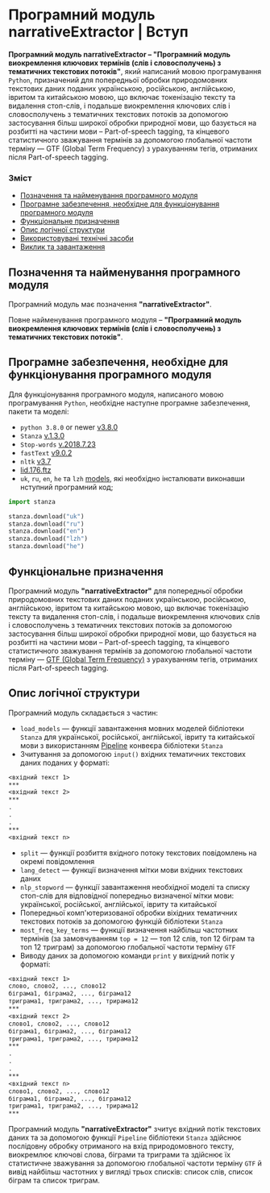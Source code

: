 # Програмний модуль narrativeExtractor | Вступ

**Програмний модуль narrativeExtractor – "Програмний модуль виокремлення ключових термінів (слів і словосполучень) з тематичних текстових потоків"**, який написаний мовою програмування `Python`, призначений для попередньої обробки природомовних текстових даних поданих українською, російською, англійською, івритом та китайською мовою, що включає токенізацію тексту та видалення стоп-слів, і подальше виокремлення ключових слів і словосполучень з тематичних текстових потоків за допомогою застосування більш широкої обробки природної мови, що базується на розбитті на частини мови – Part-of-speech tagging, та кінцевого статистичного зважування термінів за допомогою глобальної частоти терміну — GTF (Global Term Frequency) з урахуванням тегів, отриманих після Part-of-speech tagging.


### Зміст
- [Позначення та найменування програмного модуля](#name)
- [Програмне забезпечення, необхідне для функціонування програмного модуля](#software)
- [Функціональне призначення](#function)
- [Опис логічної структури](#structure)
- [Використовувані технічні засоби](#hardware)
- [Виклик та завантаження](#run)

<a name="name"></a>
<h2>Позначення та найменування програмного модуля</h2>

Програмний модуль має позначення **"narrativeExtractor"**.

Повне найменування програмного модуля – **"Програмний модуль виокремлення ключових термінів (слів і словосполучень) з тематичних текстових потоків"**.

<a name="software"></a>
<h2>Програмне забезпечення, необхідне для функціонування програмного модуля</h2>

Для функціонування програмного модуля, написаного мовою програмування `Python`, необхідне наступне програмне забезпечення, пакети та моделі:

- `python 3.8.0` or newer [v3.8.0](https://www.python.org/downloads/release/python-380/)
- `Stanza` [v.1.3.0](https://pypi.org/project/stanza/1.3.0/)
- `Stop-words` [v.2018.7.23](https://pypi.org/project/stop-words/2018.7.23/)
- `fastText` [v9.0.2](fhttps://github.com/facebookresearch/fastText)
- `nltk` [v3.7](https://pypi.org/project/nltk/3.7/)
- [lid.176.ftz](https://dl.fbaipublicfiles.com/fasttext/supervised-models/lid.176.ftz)
- `uk`, `ru`, `en`, `he` та `lzh` [models](https://stanfordnlp.github.io/stanza/available_models.html), які необхідно інсталювати виконавши нступний програмний код;
```python
import stanza

stanza.download("uk")
stanza.download("ru")
stanza.download("en")
stanza.download("lzh")
stanza.download("he")
```

<a name="function"></a>
<h2>Функціональне призначення</h2>

Програмний модуль **"narrativeExtractor"** для попередньої обробки природомовних текстових даних поданих українською, російською, англійською, івритом та китайською мовою, що включає токенізацію тексту та видалення стоп-слів, і подальше виокремлення ключових слів і словосполучень з тематичних текстових потоків за допомогою застосування більш широкої обробки природної мови, що базується на розбитті на частини мови – Part-of-speech tagging, та кінцевого статистичного зважування термінів за допомогою глобальної частоти терміну — [GTF (Global Term Frequency)](http://odmytrenko.tilda.ws/2018paper6) з урахуванням тегів, отриманих після Part-of-speech tagging.

<a name="structure"></a>
<h2>Опис логічної структури</h2>

Програмний модуль складається з частин:
- `load_models` — функції завантаження мовних моделей бібліотеки `Stanza` для української, російської, англійської, івриту та китайської мови з використанням [Pipeline](https://stanfordnlp.github.io/stanza/pipeline.html) конвеєра бібліотеки `Stanza`
- Зчитування за допомогою `input()` вхідних тематичних текстових даних поданих у форматі:
```txt
<вхідний текст 1>
***
<вхідний текст 2>
***
.
.
.
***
<вхідний текст n>
```
- `split` — функції розбиття вхідного потоку текстових повідомлень на окремі повідомлення
- `lang_detect` — функції визначення мітки мови вхідних текстових даних
- `nlp_stopword` — функції завантаження необхідної моделі та списку стоп-слів для відповідної попередньо визначеної мітки мови: української, російської, англійської, івриту та китайської
- Попередньої комп'ютеризованої обробки віхідних тематичних текстових потоків за допомогою функцій бібліотеки `Stanza`
- `most_freq_key_terms` — функції визначення найбільш частотних термінів (за замовчуванням `top = 12` — топ 12 слів, топ 12 біграм та топ 12 триграм) за допомогою глобальної частоти терміну `GTF`
- Виводу даних за допомогою команди `print` у вихідний потік у форматі: 
```txt
<вхідний текст 1>
слово, слово2, ..., слово12
біграма1, біграма2, ..., біграма12
триграма1, триграма2, ..., трирама12
***
<вхідний текст 2>
слово1, слово2, ..., слово12
біграма1, біграма2, ..., біграма12
триграма1, триграма2, ..., трирама12
***
.
.
.
***
<вхідний текст n>
слово1, слово2, ..., слово12
біграма1, біграма2, ..., біграма12
триграма1, триграма2, ..., трирама12
***
```


Програмний модуль **"narrativeExtractor"** зчитує вхідний потік текстових даних та за допомогою функції `Pipeline` бібліотеки `Stanza` здійснює послідовну обробку отриманого на вхід природомовного тексту, виокремлює ключові слова, біграми та триграми та здійснює їх статистичне зважування за допомогою глобальної частоти терміну `GTF` й вивід найбільш частотних у вигляді трьох списків: список слів, список біграм та список триграм.
